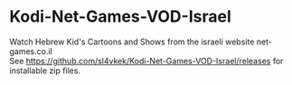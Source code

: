 # Kodi-Net-Games-VOD-Israel
Watch Hebrew Kid's Cartoons and Shows from the israeli website net-games.co.il <br />
See https://github.com/sl4vkek/Kodi-Net-Games-VOD-Israel/releases for installable zip files.
